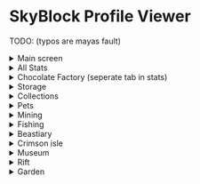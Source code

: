 # SkyBlock Profile Viewer

TODO: (typos are mayas fault)

<details>
<summary>Main screen</summary>

- [ ] Networth + Weight
- [ ] Skills (done-ish?)

</details>

<details>
<summary>All Stats</summary>

- [ ] Guild
- [ ] Auctions
- [ ] Ores Mined, sea creature killed, items fished etc.

</details>

<details>
<summary>Chocolate Factory (seperate tab in stats)</summary>

- [ ] Rabbit Family
- [ ] modifiers
- [ ] Stats
- [ ] found rabbits stats

</details>

<details>
<summary>Storage</summary>

- [ ] Inventory
- [ ] Hotbar
- [ ] Armor and Equippment
- [ ] Ender Chest
- [ ] Backpacks
- [ ] Item Vault
- [ ] Accessory bag
- [ ] wardrobe
- [ ] Fishing Bag
- [ ] Potion bag

</details>

<details>
<summary>Collections</summary>

- [ ] Minions

</details>

<details>
<summary>Pets</summary>

- [ ] all pets
- [ ] each pet with stats

</details>

<details>
<summary>Mining</summary>

- [ ] HOTM
- [ ] Powders
- [ ] Nucelus Run stuff
- [ ] Forge

</details>

<details>
<summary>Fishing</summary>

- [ ] Trophy Fishing
- [ ] Trophy fish milestones

</details>

<details>
<summary>Beastiary</summary>

- [ ] different islands with mobs and progress bars

</details>

<details>
<summary>Crimson isle</summary>

- [ ] Kundra stats
- [ ] Dojo Stats
- [ ] Faction stats
- [ ] matriarch shit

</details>

<details>
<summary>Museum</summary>

- [ ] Value
- [ ] dontations and raririties and such
- [ ] Preview of the museum items

</details>

<details>
<summary>Rift</summary>

- [ ] Montezuna
- [ ] Armor
- [ ] Equippment
- [ ] Inventory
- [ ] Ender Chest
- [ ] Timecharms
- [ ] Vampire
- [ ] Burger
- [ ] Enigma Souls

</details>

<details>
<summary>Garden</summary>

- [ ] Crop milestones
- [ ] crop upgrades
- [ ] Garden level
- [ ] Copper
- [ ] weight
- [ ] plots
- [ ] visitor stats
- [ ] Composters

</details>
